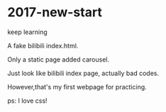 # 2017-new-start
keep learning


A fake bilibili index.html.

Only a static page added carousel.

Just look like bilibili index page, actually bad codes.

However,that's my first webpage for practicing.

ps: I love css!
